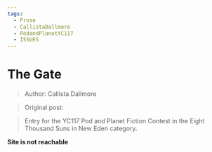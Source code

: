 ```yaml
---
tags:
  - Prose
  - CallistaDallmore
  - PodandPlanetYC117
  - ISSUES
---
```


# The Gate

> Author: Callista Dallmore

> Original post:

> Entry for the YC117 Pod and Planet Fiction Contest in the Eight Thousand Suns in New Eden category.

**Site is not reachable**